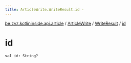 ```yaml
---
title: ArticleWrite.WriteResult.id - 
---
```


[be.zvz.kotlininside.api.article](../../index.html) / [ArticleWrite](../index.html) / [WriteResult](index.html) / [id](./id.html)

# id

`val id: String?`